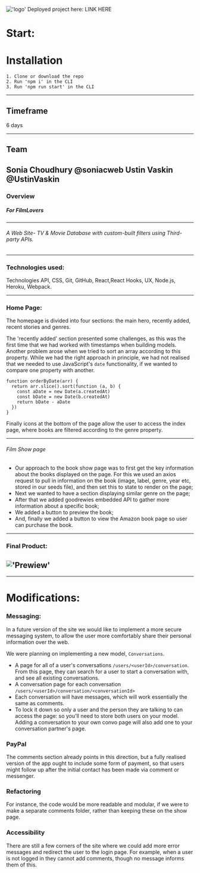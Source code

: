 
!['logo'](https://i.imgur.com/NxznUKA.png )
Deployed project here: 
LINK HERE 

# Start: 
# Installation
    1. Clone or download the repo
    2. Run 'npm i' in the CLI
    3. Run 'npm run start' in the CLI
---
## Timeframe
6 days

---

## Team

Sonia Choudhury @soniacweb
Ustin Vaskin @UstinVaskin
---
### Overview 
##### For FilmLovers

---
###### A Web Site- TV & Movie Database with custom-built filters using Third-party APIs.

---
### Technologies used:

Technologies API, CSS, Git, GitHub, React,React Hooks, UX, Node.js, Heroku, Webpack.

---
### Home Page:

The homepage is divided into four sections: the main hero, recently added, recent stories and genres.

The 'recently added' section presented some challenges, as this was the first time that we had worked with timestamps when building models. Another problem arose when we tried to sort an array according to this property. While we had the right approach in principle, we had not realised that we needed to use JavaScript's `date` functionality, if we wanted to compare one property with another.

    function orderByDate(arr) {
      return arr.slice().sort(function (a, b) {
        const aDate = new Date(a.createdAt)
        const bDate = new Date(b.createdAt)
        return bDate - aDate
      })
    }

Finally icons at the bottom of the page allow the user to access the index page, where books are filtered according to the genre property.

--- 
###### Film Show page

- Our approach to the book show page was to first get the key information about the books displayed on the page. For this we used an axios request to pull in information on the book (image, label, genre, year etc, stored in our seeds file), and then set this to state to render on the page;
- Next we wanted to have a section displaying similar genre on the page;
- After that we added goodrewies embedded API to gather more information about a specific book;
- We added a button to preview the book;
- And, finally we added a button to view the Amazon book page so user can purchase the book.

---


### Final Product: 
!['Prewiew'](https://i.imgur.com/orLxLjs.gif)
---
---

# Modifications:

### Messaging:

In a future version of the site we would like to implement a more secure messaging system, to allow the user more comfortably share their personal information over the web.

We were planning on implementing a new model, `Conversations`. 
* A page for all of a user's conversations `/users/<userId>/conversation`.  From this page, they can search for a user to start a conversation with, and see all existing conversations.
* A conversation page for each conversation `/users/<userId>/conversation/<conversationId>`
* Each conversation will have messages, which will work essentially the same as comments.
* To lock it down so only a user and the person they are talking to can access the page: so you'll need to store both users on your model. Adding a conversation to your own convo page will also add one to your conversation partner's page.


### PayPal

The comments section already points in this direction, but a fully realised version of the app ought to include some form of payment, so that users might follow up after the initial contact has been made via comment or messenger.

### Refactoring

For instance, the code would be more readable and modular, if we were to make a separate comments folder, rather than keeping these on the show page.

### Accessibility

There are still a few corners of the site where we could add more error messages and redirect the user to the login page. For example, when a user is not logged in they cannot add comments, though no message informs them of this.




